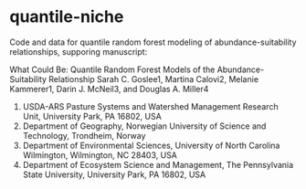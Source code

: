 # quantile-niche
Code and data for quantile random forest modeling of abundance-suitability relationships, supporing manuscript:

What Could Be: Quantile Random Forest Models of the Abundance-Suitability Relationship
Sarah C. Goslee1, Martina Calovi2, Melanie Kammerer1, Darin J. McNeil3, and Douglas A. Miller4

1. USDA-ARS Pasture Systems and Watershed Management Research Unit, University Park, PA 16802, USA
2. Department of Geography, Norwegian University of Science and Technology, Trondheim, Norway
3. Department of Environmental Sciences, University of North Carolina Wilmington, Wilmington, NC 28403, USA
4. Department of Ecosystem Science and Management, The Pennsylvania State University, University Park, PA 16802, USA


